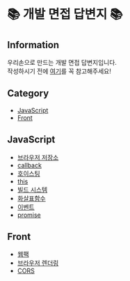 # 📚 개발 면접 답변지 📚

## Information
우리손으로 만드는 개발 면접 답변지입니다. <br/>
작성하시기 전에 [여기](https://github.com/hae-on/kongdak-kongdak_interview/blob/main/CONTRIBUTING.md)를 꼭 참고해주세요!

## Category
* [JavaScript](##javascript)
* [Front](##Front)


## JavaScript
- [브라우저 저장소](https://github.com/hae-on/kongdak-kongdak_interview/blob/main/JavaScript/%EB%B8%8C%EB%9D%BC%EC%9A%B0%EC%A0%80%EC%A0%80%EC%9E%A5%EC%86%8C.md)
- [callback](https://github.com/hae-on/kongdak-kongdak_interview/blob/main/JavaScript/callback.md)
- [호이스팅](https://github.com/hae-on/kongdak-kongdak_interview/blob/main/JavaScript/%ED%98%B8%EC%9D%B4%EC%8A%A4%ED%8C%85.md)
- [this](https://github.com/hae-on/kongdak-kongdak_interview/blob/main/JavaScript/this.md)
- [빌드 시스템](https://github.com/hae-on/kongdak-kongdak_interview/blob/main/JavaScript/%EB%B9%8C%EB%93%9C%20%EC%8B%9C%EC%8A%A4%ED%85%9C.md)
- [화살표함수](https://github.com/hae-on/kongdak-kongdak_interview/blob/main/JavaScript/%ED%99%94%EC%82%B4%ED%91%9C%ED%95%A8%EC%88%98.md)
- [이벤트](https://github.com/hae-on/kongdak-kongdak_interview/blob/main/JavaScript/%EC%9D%B4%EB%B2%A4%ED%8A%B8.md)
- [promise](https://github.com/hae-on/kongdak-kongdak_interview/blob/main/JavaScript/promise.md)

## Front
- [웹팩](https://github.com/hae-on/kongdak-kongdak_interview/blob/main/Front/%EC%9B%B9%ED%8C%A9.md)
- [브라우저 렌더링](https://github.com/hae-on/kongdak-kongdak_interview/blob/main/Front/%EB%B8%8C%EB%9D%BC%EC%9A%B0%EC%A0%80%20%EB%A0%8C%EB%8D%94%EB%A7%81.md)
- [CORS](https://github.com/hae-on/kongdak-kongdak_interview/blob/main/Front/CORS.md)
